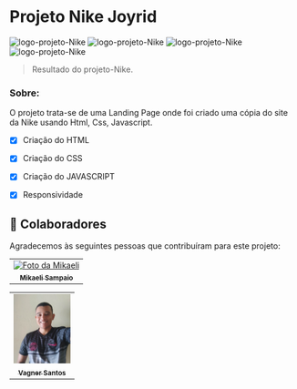 # Projeto Nike Joyrid



<img src="./assets/" alt="logo-projeto-Nike">
<img src="./assets/" alt="logo-projeto-Nike">
<img src="./assets/" alt="logo-projeto-Nike">
<img src="./assets/" alt="logo-projeto-Nike">

> Resultado do projeto-Nike.

### Sobre: 

O projeto trata-se de uma Landing Page onde foi criado uma cópia do site da Nike
usando Html, Css, Javascript. 

- [x] Criação do HTML
- [x] Criação do CSS
- [x] Criação do JAVASCRIPT
- [x] Responsividade


## 🤝 Colaboradores

Agradecemos às seguintes pessoas que contribuíram para este projeto:

<table>
  <tr>
    <td align="center">
      <a href="#">
        <img src="./assets/" width="100px;" alt="Foto da Mikaeli"/><br>
        <sub>
          <b>Mikaeli Sampaio</b>
        </sub>
      </a>
    </td>
  </tr>
</table>

<table>
  <tr>
    <td align="center">
      <a href="#">
        <img src="./assets/vagner.jpg" width="100px;" alt="Foto do Vagner"/><br>
        <sub>
          <b>Vagner Santos</b>
        </sub>
      </a>
    </td>
  </tr>
</table>



